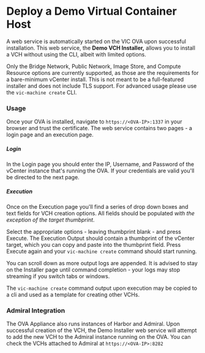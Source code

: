 # Deploy a Demo Virtual Container Host

A web service is automatically started on the VIC OVA upon successful installation. This web service, the **Demo VCH Installer,** allows you to install a VCH without using the CLI, albeit with limited options.

Only the Bridge Network, Public Network, Image Store, and Compute Resource options are currently supported, as those are the requirements for a bare-minimum vCenter install. This is not meant to be a full-featured installer and does not include TLS support. For advanced usage please use the `vic-machine create` CLI.

### Usage

Once your OVA is installed, navigate to `https://<OVA-IP>:1337` in your browser and trust the certificate. The web service contains two pages - a login page and an execution page. 

##### Login

In the Login page you should enter the IP, Username, and Password of the vCenter instance that's running the OVA. If your credentials are valid you'll be directed to the next page. 

##### Execution
Once on the Execution page you'll find a series of drop down boxes and text fields for VCH creation options. All fields should be populated *with the exception of the target thumbprint*. 

Select the appropriate options - leaving thumbprint blank - and press Execute. The Execution Output should contain a thumbprint of the vCenter target, which you can copy and paste into the thumbprint field. Press Execute again and your `vic-machine create` command should start running. 

You can scroll down as more output logs are appended. It is advised to stay on the Installer page until command completion - your logs may stop streaming if you switch tabs or windows. 

The `vic-machine create` command output upon execution may be copied to a cli and used as a template for creating other VCHs.

### Admiral Integration

The OVA Appliance also runs instances of Harbor and Admiral. Upon successful creation of the VCH, the Demo Installer web service will attempt to add the new VCH to the Admiral instance running on the OVA. You can check the VCHs attached to Admiral at `https://<OVA-IP>:8282`